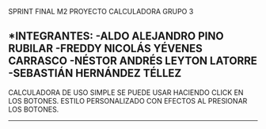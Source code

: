 SPRINT FINAL M2
PROYECTO CALCULADORA 
GRUPO 3

*INTEGRANTES:
-ALDO ALEJANDRO PINO RUBILAR
-FREDDY NICOLÁS YÉVENES CARRASCO
-NÉSTOR ANDRÉS LEYTON LATORRE
-SEBASTIÁN HERNÁNDEZ TÉLLEZ
----------------------

CALCULADORA DE USO SIMPLE
SE PUEDE USAR HACIENDO CLICK EN LOS BOTONES.
ESTILO PERSONALIZADO CON EFECTOS AL PRESIONAR LOS BOTONES.

----------------------

